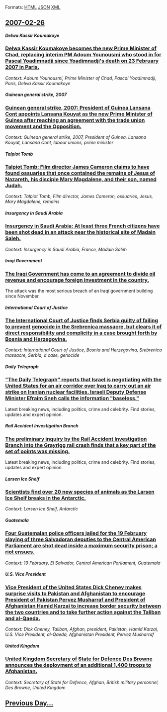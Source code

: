 
Formats: [HTML](2007/02/26/index.html)  [JSON](2007/02/26/index.json)  [XML](2007/02/26/index.xml)  

## [2007-02-26](/news/2007/02/26/index.md)

##### Delwa Kassir Koumakoye
### [ Delwa Kassir Koumakoye becomes the new Prime Minister of Chad, replacing interim PM Adoum Younousmi who stood in for Pascal Yoadimnadji since Yoadimnadji's death on 23 February 2007 in Paris. ](/news/2007/02/26/delwa-kassire-koumakoye-becomes-the-new-prime-minister-of-chad-replacing-interim-pm-adoum-younousmi-who-stood-in-for-pascal-yoadimnadji-si.md)
_Context: Adoum Younousmi, Prime Minister of Chad, Pascal Yoadimnadji, Paris, Delwa Kassir Koumakoye_

##### Guinean general strike, 2007
### [ Guinean general strike, 2007: President of Guinea Lansana Cont appoints Lansana Kouyat as the new Prime Minister of Guinea after reaching an agreement with the trade union movement and the Opposition. ](/news/2007/02/26/guinean-general-strike-2007-president-of-guinea-lansana-conte-appoints-lansana-kouyate-as-the-new-prime-minister-of-guinea-after-reaching.md)
_Context: Guinean general strike, 2007, President of Guinea, Lansana Kouyat, Lansana Cont, labour unions, prime minister_

##### Talpiot Tomb
### [ Talpiot Tomb: Film director James Cameron claims to have found ossuaries that once contained the remains of Jesus of Nazareth, his disciple Mary Magdalene, and their son, named Judah. ](/news/2007/02/26/talpiot-tomb-film-director-james-cameron-claims-to-have-found-ossuaries-that-once-contained-the-remains-of-jesus-of-nazareth-his-disciple.md)
_Context: Talpiot Tomb, Film director, James Cameron, ossuaries, Jesus, Mary Magdalene, remains_

##### Insurgency in Saudi Arabia
### [ Insurgency in Saudi Arabia: At least three French citizens have been shot dead in an attack near the historical site of Madain Saleh. ](/news/2007/02/26/insurgency-in-saudi-arabia-at-least-three-french-citizens-have-been-shot-dead-in-an-attack-near-the-historical-site-of-madain-saleh.md)
_Context: Insurgency in Saudi Arabia, France, Madain Saleh_

##### Iraqi Government
### [ The Iraqi Government has come to an agreement to divide oil revenue and encourage foreign investment in the country. ](/news/2007/02/26/the-iraqi-government-has-come-to-an-agreement-to-divide-oil-revenue-and-encourage-foreign-investment-in-the-country.md)
The attack was the most serious breach of an Iraqi government building since November.

##### International Court of Justice
### [ The International Court of Justice finds Serbia guilty of failing to prevent genocide in the Srebrenica massacre, but clears it of direct responsibility and complicity in a case brought forth by Bosnia and Herzegovina. ](/news/2007/02/26/the-international-court-of-justice-finds-serbia-guilty-of-failing-to-prevent-genocide-in-the-srebrenica-massacre-but-clears-it-of-direct-r.md)
_Context: International Court of Justice, Bosnia and Herzegovina, Srebrenica massacre, Serbia, a case, genocide_

##### Daily Telegraph
### [ "The Daily Telegraph" reports that Israel is negotiating with the United States for an air corridor over Iraq to carry out an air strike on Iranian nuclear facilities. Israeli Deputy Defense Minister Efraim Sneh calls the information "baseless." ](/news/2007/02/26/the-daily-telegraph-reports-that-israel-is-negotiating-with-the-united-states-for-an-air-corridor-over-iraq-to-carry-out-an-air-strike-on.md)
Latest breaking news, including politics, crime and celebrity. Find stories, updates and expert opinion.

##### Rail Accident Investigation Branch
### [ The preliminary inquiry by the Rail Accident Investigation Branch into the Grayrigg rail crash finds that a key part of the set of points was missing. ](/news/2007/02/26/the-preliminary-inquiry-by-the-rail-accident-investigation-branch-into-the-grayrigg-rail-crash-finds-that-a-key-part-of-the-set-of-points-w.md)
Latest breaking news, including politics, crime and celebrity. Find stories, updates and expert opinion.

##### Larsen Ice Shelf
### [ Scientists find over 20 new species of animals as the Larsen Ice Shelf breaks in the Antarctic. ](/news/2007/02/26/scientists-find-over-20-new-species-of-animals-as-the-larsen-ice-shelf-breaks-in-the-antarctic.md)
_Context: Larsen Ice Shelf, Antarctic_

##### Guatemala
### [ Four Guatemalan police officers jailed for the 19 February slaying of three Salvadoran deputies to the Central American Parliament are shot dead inside a maximum security prison; a riot ensues. ](/news/2007/02/26/four-guatemalan-police-officers-jailed-for-the-19-february-slaying-of-three-salvadoran-deputies-to-the-central-american-parliament-are-shot.md)
_Context: 19 February, El Salvador, Central American Parliament, Guatemala_

##### U.S. Vice President
### [ Vice President of the United States Dick Cheney makes surprise visits to Pakistan and Afghanistan to encourage President of Pakistan Pervez Musharraf and President of Afghanistan Hamid Karzai to increase border security between the two countries and to take further action against the Taliban and al-Qaeda. ](/news/2007/02/26/vice-president-of-the-united-states-dick-cheney-makes-surprise-visits-to-pakistan-and-afghanistan-to-encourage-president-of-pakistan-pervez.md)
_Context: Dick Cheney, Taliban, Afghan, president, Pakistan, Hamid Karzai, U.S. Vice President, al-Qaeda, Afghanistan President, Pervez Musharraf_

##### United Kingdom
### [ United Kingdom Secretary of State for Defence Des Browne announces the deployment of an additional 1,400 troops to Afghanistan. ](/news/2007/02/26/united-kingdom-secretary-of-state-for-defence-des-browne-announces-the-deployment-of-an-additional-1-400-troops-to-afghanistan.md)
_Context: Secretary of State for Defence, Afghan, British military personnel, Des Browne, United Kingdom_

## [Previous Day...](/news/2007/02/25/index.md)

